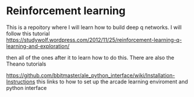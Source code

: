 # Reinforcement learning
This is a repoitory where I will learn how to build deep q networks. I will follow this tutorial
https://studywolf.wordpress.com/2012/11/25/reinforcement-learning-q-learning-and-exploration/

then all of the ones after it to learn how to do this. There are also the Theano tutorials 

https://github.com/bbitmaster/ale_python_interface/wiki/Installation-Instructions
this links to how to set up the arcade learning enviroment and python interface
